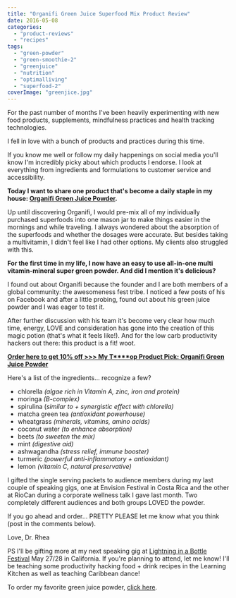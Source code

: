 ```yaml
---
title: "Organifi Green Juice Superfood Mix Product Review"
date: 2016-05-08
categories: 
  - "product-reviews"
  - "recipes"
tags: 
  - "green-powder"
  - "green-smoothie-2"
  - "greenjuice"
  - "nutrition"
  - "optimalliving"
  - "superfood-2"
coverImage: "greenjice.jpg"
---
```


For the past number of months I've been heavily experimenting with new food products, supplements, mindfulness practices and health tracking technologies.

I fell in love with a bunch of products and practices during this time.

If you know me well or follow my daily happenings on social media you'll know I'm incredibly picky about which products I endorse. I look at everything from ingredients and formulations to customer service and accessibility.

**Today I want to share one product that's become a daily staple in my house: [Organifi Green Juice Powder](http://www.organifi.com?rfsn=213837.5c1df).** 

Up until discovering Organifi, I would pre-mix all of my individually purchased superfoods into one mason jar to make things easier in the mornings and while traveling. I always wondered about the absorption of the superfoods and whether the dosages were accurate. But besides taking a multivitamin, I didn't feel like I had other options. My clients also struggled with this.

**For the first time in my life, I now have an easy to use all-in-one multi vitamin-mineral super green powder. And did I mention it's delicious?** 

I found out about Organifi because the founder and I are both members of a global community: the awesomeness fest tribe. I noticed a few posts of his on Facebook and after a little probing, found out about his green juice powder and I was eager to test it.

After further discussion with his team it's become very clear how much time, energy, LOVE and consideration has gone into the creation of this magic potion (that's what it feels like!). And for the low carb productivity hackers out there: this product is a fit! woot.

[**Order here to get 10% off >>> My T****op Product Pick: Organifi Green Juice Powder**](http://www.organifi.com?rfsn=213837.5c1df)

Here's a list of the ingredients... recognize a few?

- chlorella _(algae rich in Vitamin A, zinc, iron and protein)_
- moringa _(B-complex)_
- spirulina (_similar to + synergistic effect with chlorella)_
- matcha green tea _(antioxidant powerhouse)_
- wheatgrass _(minerals, vitamins, amino acids)_
- coconut water _(to enhance absorption)_
- beets _(to sweeten the mix)_
- mint _(digestive aid)_
- ashwagandha _(stress relief, immune booster)_
- turmeric _(powerful anti-inflammatory + antioxidant)_
- lemon _(vitamin C, natural preservative)_

I gifted the single serving packets to audience members during my last couple of speaking gigs, one at Envision Festival in Costa Rica and the other at RioCan during a corporate wellness talk I gave last month. Two completely different audiences and both groups LOVED the powder.

If you go ahead and order... PRETTY PLEASE let me know what you think (post in the comments below).

Love, Dr. Rhea

PS I'll be gifting more at my next speaking gig at [Lightning in a Bottle Festival](http://lightninginabottle.org/) May 27/28 in California. If you're planning to attend, let me know! I'll be teaching some productivity hacking food + drink recipes in the Learning Kitchen as well as teaching Caribbean dance!

To order my favorite green juice powder, [click here](http://www.organifi.com?rfsn=213837.5c1df').
